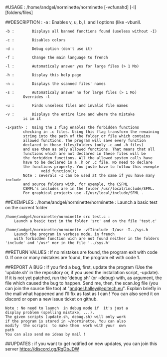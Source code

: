 #USAGE :
	/home/andgel/norminette/norminette [-vcfunahd] [-I<path>] [folders/files]

##DESCRIPTION :
	-a :		Enables v, u, b, I. and l options (like -vbunlI.

	-b :		Displays all banned functions found (useless without -I)

	-c :		Disables colors

	-d :		Debug option (don't use it)

	-f :		Change the main language to french

	-l :		Automaticaly answer yes for large files (> 1 Mo)

	-h :		Display this help page

	-n :		Displays the scanned files' names

	-s :		Automaticaly answer no for large files (> 1 Mo)
			Overrides -l

	-u :		Finds unseless files and invalid file names

	-v :		Displays the entire line and where the mistake
			is in it

	-I<path> : 	Using the I flag enables the forbidden functions
			checking in .c files. Using this flag transform the remaining
			string into the path of the folder or file which contains
			allowed functions. The program will save every function
			declared in those files/folders (only .c and .h files)
			and use them as only allowed functions. That means that all
			functions which are not declared in these files will be
			the forbidden functions. All the allowed system calls have
			have to be declared in a .h or .c file. No need to declare
			the functions properly. You juste have to follow this exemple
					void function();
			Note : severals -I can be used at the same if you have many include
			and source folders with, for exemple, the CSFML
			CSMFL's includes are in the folder /usr/local/include/SFML.
			For graphical projects use -I/usr/local/include/SFML .

##EXEMPLES :
	/home/andgel/norminette/norminette :
		Launch a basic test on the current folder

	/home/andgel/norminette/norminette src test.c :
		Launch a basic test in the folder 'src' and on the file 'test.c'

	/home/andgel/norminette/norminette -vfIinclude -I/usr -I../sys.h
		Launch the program in verbose mode, in french
		with forbidden function wich are not found neither in the folders 'include' and '/usr' nor in the file '../sys.h'

##RETURN VALUES :
	If no mistakes are found, the program exit with code 0.
	If one or many mistakes are found, the program eit with code 1.

##REPORT A BUG :
	If you find a bug, first, update  the program  (Use the
	'update.sh'  in  the  repository or, if  you  used  the
	installation script, <your alias>-update). If it is not
	yet patched, run the 'debug.sh' (or <your alias>-debug)
	with,  as argument, the  file  which caused  the bug to
	happen. Send me, then, the  scan.log file (you can join
	the source  file too) at  "andgel.halley@epitech.eu".
	Explain briefly in the mail what happened and  I'll fix
	as fast as I can !
	You  can also send it on discord or
	open a new issue ticket on github.

	Note : No need to launch  in debug mode if  it's just a
	display problem (spelling mistake, ...).
	The given scripts (update.sh, debug.sh) will only work
	if the program is stored in ~/norminette. You can also
	modify  the scripts  to make them  work with your  own
	path
	You can also send me ideas by mail !

##UPDATES :
	if you want to get notified on new updates, you can join
	this server https://discord.gg/RgDbJDW